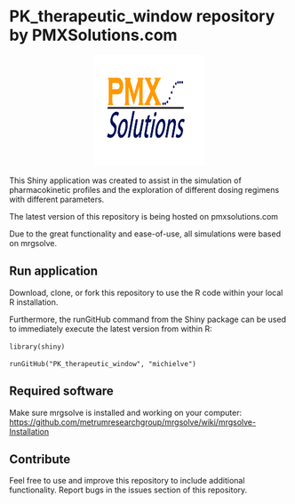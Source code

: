 # PK_therapeutic_window repository by PMXSolutions.com

<p align="center">
<img src="./www/Logo.png" width="200" height="200">
</p>

This Shiny application was created to assist in the simulation of pharmacokinetic profiles and the exploration of different dosing regimens with different parameters.

The latest version of this repository is being hosted on pmxsolutions.com

Due to the great functionality and ease-of-use, all simulations were based on mrgsolve. 


## Run application
Download, clone, or fork this repository to use the R code within your local R installation. 

Furthermore, the runGitHub command from the Shiny package can be used to immediately execute the latest version from within R:

`library(shiny)`

`runGitHub("PK_therapeutic_window", "michielve")`


## Required software
Make sure mrgsolve is installed and working on your computer:
https://github.com/metrumresearchgroup/mrgsolve/wiki/mrgsolve-Installation



## Contribute
Feel free to use and improve this repository to include additional functionality. Report bugs in the issues section of this repository.

